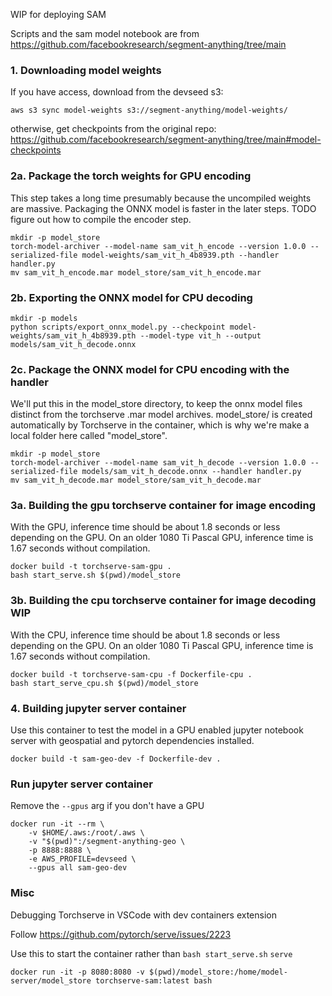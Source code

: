 WIP for deploying SAM

Scripts and the sam model notebook are from https://github.com/facebookresearch/segment-anything/tree/main

### 1. Downloading model weights

If you have access, download from the devseed s3:

```
aws s3 sync model-weights s3://segment-anything/model-weights/
```

otherwise, get checkpoints from the original repo: https://github.com/facebookresearch/segment-anything/tree/main#model-checkpoints

### 2a. Package the torch weights for GPU encoding

This step takes a long time presumably because the uncompiled weights are massive. Packaging the ONNX model is faster in the later steps. TODO figure out how to compile the encoder step.

```
mkdir -p model_store
torch-model-archiver --model-name sam_vit_h_encode --version 1.0.0 --serialized-file model-weights/sam_vit_h_4b8939.pth --handler handler.py 
mv sam_vit_h_encode.mar model_store/sam_vit_h_encode.mar
```

### 2b. Exporting the ONNX model for CPU decoding

```
mkdir -p models                    
python scripts/export_onnx_model.py --checkpoint model-weights/sam_vit_h_4b8939.pth --model-type vit_h --output models/sam_vit_h_decode.onnx
```

### 2c. Package the ONNX model for CPU encoding with the handler

We'll put this in the model_store directory, to keep the onnx model files distinct from the torchserve .mar model archives. model_store/ is created automatically by Torchserve in the container, which is why we're make a local folder here called "model_store".

```
mkdir -p model_store
torch-model-archiver --model-name sam_vit_h_decode --version 1.0.0 --serialized-file models/sam_vit_h_decode.onnx --handler handler.py
mv sam_vit_h_decode.mar model_store/sam_vit_h_decode.mar
```


### 3a. Building the gpu torchserve container for image encoding
With the GPU, inference time should be about 1.8 seconds or less depending on the GPU. On an older 1080 Ti Pascal GPU, inference time is 1.67 seconds without compilation.

```
docker build -t torchserve-sam-gpu .
bash start_serve.sh $(pwd)/model_store
```

### 3b. Building the cpu torchserve container for image decoding WIP
With the CPU, inference time should be about 1.8 seconds or less depending on the GPU. On an older 1080 Ti Pascal GPU, inference time is 1.67 seconds without compilation.

```
docker build -t torchserve-sam-cpu -f Dockerfile-cpu .
bash start_serve_cpu.sh $(pwd)/model_store
```

### 4. Building jupyter server container

Use this container to test the model in a GPU enabled jupyter notebook server with geospatial and pytorch dependencies installed.

```
docker build -t sam-geo-dev -f Dockerfile-dev .
```


### Run jupyter server container

Remove the `--gpus` arg if you don't have a GPU

```
docker run -it --rm \
    -v $HOME/.aws:/root/.aws \
    -v "$(pwd)":/segment-anything-geo \
    -p 8888:8888 \
    -e AWS_PROFILE=devseed \
    --gpus all sam-geo-dev
```

### Misc
Debugging Torchserve in VSCode with dev containers extension


Follow https://github.com/pytorch/serve/issues/2223

Use this to start the container rather than `bash start_serve.sh` `serve`

```
docker run -it -p 8080:8080 -v $(pwd)/model_store:/home/model-server/model_store torchserve-sam:latest bash
```
